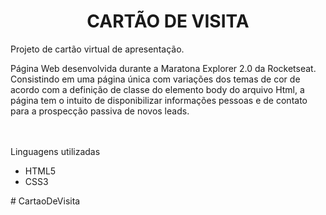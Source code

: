 <h1 align="center">CARTÃO DE VISITA</h1>

<p align="justify">Projeto de cartão virtual de apresentação. 

<article>

Página Web desenvolvida durante a Maratona Explorer 2.0 da Rocketseat. Consistindo em uma página única com variações dos temas de cor de acordo com a definição de classe do elemento body do arquivo Html, a página tem o intuito de disponibilizar informações pessoas e de contato para a prospecção passiva de novos leads. 

</article>

<article><br></br>Linguagens utilizadas

<ul>

<li>HTML5</li>
<li>CSS3</li>

</ul>

</article>

</p># CartaoDeVisita
